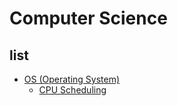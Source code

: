 # Computer Science

## list
- [OS (Operating System)](./OS/)
  - [CPU Scheduling](./OS/CPU%20Scheduling.md)